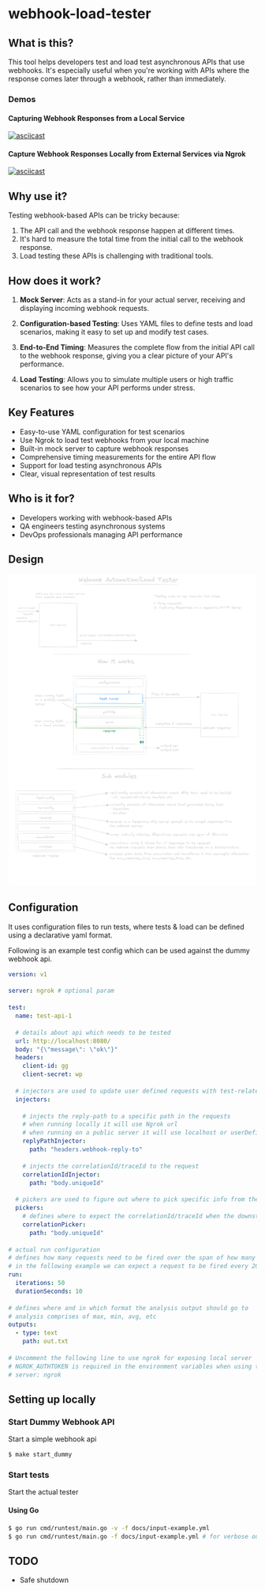 # webhook-load-tester


## What is this?

This tool helps developers test and load test asynchronous APIs that use webhooks. It's especially useful when you're working with APIs where the response comes later through a webhook, rather than immediately.

### Demos

#### Capturing Webhook Responses from a Local Service

[![asciicast](https://asciinema.org/a/677409.svg)](https://asciinema.org/a/677409)

#### Capture Webhook Responses Locally from External Services via Ngrok

[![asciicast](https://asciinema.org/a/677410.svg)](https://asciinema.org/a/677410)

## Why use it?

Testing webhook-based APIs can be tricky because:
1. The API call and the webhook response happen at different times.
2. It's hard to measure the total time from the initial call to the webhook response.
3. Load testing these APIs is challenging with traditional tools.

## How does it work?

1. **Mock Server**: Acts as a stand-in for your actual server, receiving and displaying incoming webhook requests.

2. **Configuration-based Testing**: Uses YAML files to define tests and load scenarios, making it easy to set up and modify test cases.

3. **End-to-End Timing**: Measures the complete flow from the initial API call to the webhook response, giving you a clear picture of your API's performance.

4. **Load Testing**: Allows you to simulate multiple users or high traffic scenarios to see how your API performs under stress.

## Key Features

- Easy-to-use YAML configuration for test scenarios
- Use Ngrok to load test webhooks from your local machine
- Built-in mock server to capture webhook responses
- Comprehensive timing measurements for the entire API flow
- Support for load testing asynchronous APIs
- Clear, visual representation of test results

## Who is it for?

- Developers working with webhook-based APIs
- QA engineers testing asynchronous systems
- DevOps professionals managing API performance

## Design

![Overview](docs/overview.png "Overview of design")

## Configuration 

It uses configuration files to run tests, where tests & load can be defined using a declarative yaml format.

Following is an example test config which can be used against the dummy webhook api.

```yaml
version: v1

server: ngrok # optional param

test:
  name: test-api-1
  
  # details about api which needs to be tested
  url: http://localhost:8080/
  body: "{\"message\": \"ok\"}"
  headers:
    client-id: gg
    client-secret: wp
  
  # injectors are used to update user defined requests with test-related variables
  injectors:

    # injects the reply-path to a specific path in the requests
    # when running locally it will use Ngrok url
    # when running on a public server it will use localhost or userDefinedHost
    replyPathInjector:
      path: "headers.webhook-reply-to"
    
    # injects the correlationId/traceId to the request
    correlationIdInjector:
      path: "body.uniqueId"

  # pickers are used to figure out where to pick specific info from the response
  pickers:
    # defines where to expect the correlationId/traceId when the downstream gives a callback
    correlationPicker:
      path: "body.uniqueId"

# actual run configuration 
# defines how many requests need to be fired over the span of how many seconds
# in the following example we can expect a request to be fired every 200ms (10s/50r)
run:
  iterations: 50
  durationSeconds: 10

# defines where and in which format the analysis output should go to
# analysis comprises of max, min, avg, etc
outputs:
  - type: text
    path: out.txt

# Uncomment the following line to use ngrok for exposing local server
# NGROK_AUTHTOKEN is required in the environment variables when using this mode
# server: ngrok
```

## Setting up locally

### Start Dummy Webhook API 

Start a simple webhook api

```bash
$ make start_dummy
```

### Start tests  

Start the actual tester

#### Using Go

```bash
$ go run cmd/runtest/main.go -v -f docs/input-example.yml
$ go run cmd/runtest/main.go -f docs/input-example.yml # for verbose output
```

## TODO

- Safe shutdown
